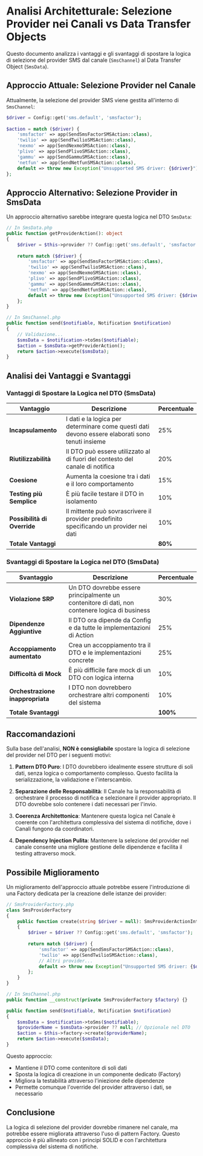 # Analisi Architetturale: Selezione Provider nei Canali vs Data Transfer Objects

Questo documento analizza i vantaggi e gli svantaggi di spostare la logica di selezione del provider SMS dal canale (`SmsChannel`) al Data Transfer Object (`SmsData`).

## Approccio Attuale: Selezione Provider nel Canale

Attualmente, la selezione del provider SMS viene gestita all'interno di `SmsChannel`:

```php
$driver = Config::get('sms.default', 'smsfactor');
        
$action = match ($driver) {
    'smsfactor' => app(SendSmsFactorSMSAction::class),
    'twilio' => app(SendTwilioSMSAction::class),
    'nexmo' => app(SendNexmoSMSAction::class),
    'plivo' => app(SendPlivoSMSAction::class),
    'gammu' => app(SendGammuSMSAction::class),
    'netfun' => app(SendNetfunSMSAction::class),
    default => throw new Exception("Unsupported SMS driver: {$driver}"),
};
```

## Approccio Alternativo: Selezione Provider in SmsData

Un approccio alternativo sarebbe integrare questa logica nel DTO `SmsData`:

```php
// In SmsData.php
public function getProviderAction(): object
{
    $driver = $this->provider ?? Config::get('sms.default', 'smsfactor');
    
    return match ($driver) {
        'smsfactor' => app(SendSmsFactorSMSAction::class),
        'twilio' => app(SendTwilioSMSAction::class),
        'nexmo' => app(SendNexmoSMSAction::class),
        'plivo' => app(SendPlivoSMSAction::class),
        'gammu' => app(SendGammuSMSAction::class),
        'netfun' => app(SendNetfunSMSAction::class),
        default => throw new Exception("Unsupported SMS driver: {$driver}"),
    };
}

// In SmsChannel.php
public function send($notifiable, Notification $notification)
{
    // Validazione...
    $smsData = $notification->toSms($notifiable);
    $action = $smsData->getProviderAction();
    return $action->execute($smsData);
}
```

## Analisi dei Vantaggi e Svantaggi

### Vantaggi di Spostare la Logica nel DTO (SmsData)

| Vantaggio | Descrizione | Percentuale |
|-----------|-------------|-------------|
| **Incapsulamento** | I dati e la logica per determinare come questi dati devono essere elaborati sono tenuti insieme | 25% |
| **Riutilizzabilità** | Il DTO può essere utilizzato al di fuori del contesto del canale di notifica | 20% |
| **Coesione** | Aumenta la coesione tra i dati e il loro comportamento | 15% |
| **Testing più Semplice** | È più facile testare il DTO in isolamento | 10% |
| **Possibilità di Override** | Il mittente può sovrascrivere il provider predefinito specificando un provider nei dati | 10% |
| **Totale Vantaggi** | | **80%** |

### Svantaggi di Spostare la Logica nel DTO (SmsData)

| Svantaggio | Descrizione | Percentuale |
|------------|-------------|-------------|
| **Violazione SRP** | Un DTO dovrebbe essere principalmente un contenitore di dati, non contenere logica di business | 30% |
| **Dipendenze Aggiuntive** | Il DTO ora dipende da Config e da tutte le implementazioni di Action | 25% |
| **Accoppiamento aumentato** | Crea un accoppiamento tra il DTO e le implementazioni concrete | 25% |
| **Difficoltà di Mock** | È più difficile fare mock di un DTO con logica interna | 10% |
| **Orchestrazione inappropriata** | I DTO non dovrebbero orchestrare altri componenti del sistema | 10% |
| **Totale Svantaggi** | | **100%** |

## Raccomandazioni

Sulla base dell'analisi, **NON è consigliabile** spostare la logica di selezione del provider nel DTO per i seguenti motivi:

1. **Pattern DTO Puro**: I DTO dovrebbero idealmente essere strutture di soli dati, senza logica o comportamento complesso. Questo facilita la serializzazione, la validazione e l'interscambio.

2. **Separazione delle Responsabilità**: Il Canale ha la responsabilità di orchestrare il processo di notifica e selezionare il provider appropriato. Il DTO dovrebbe solo contenere i dati necessari per l'invio.

3. **Coerenza Architettonica**: Mantenere questa logica nel Canale è coerente con l'architettura complessiva del sistema di notifiche, dove i Canali fungono da coordinatori.

4. **Dependency Injection Pulita**: Mantenere la selezione del provider nel canale consente una migliore gestione delle dipendenze e facilita il testing attraverso mock.

## Possibile Miglioramento

Un miglioramento dell'approccio attuale potrebbe essere l'introduzione di una Factory dedicata per la creazione delle istanze dei provider:

```php
// SmsProviderFactory.php
class SmsProviderFactory
{
    public function create(string $driver = null): SmsProviderActionInterface
    {
        $driver = $driver ?? Config::get('sms.default', 'smsfactor');
        
        return match ($driver) {
            'smsfactor' => app(SendSmsFactorSMSAction::class),
            'twilio' => app(SendTwilioSMSAction::class),
            // Altri provider...
            default => throw new Exception("Unsupported SMS driver: {$driver}"),
        };
    }
}

// In SmsChannel.php
public function __construct(private SmsProviderFactory $factory) {}

public function send($notifiable, Notification $notification)
{
    $smsData = $notification->toSms($notifiable);
    $providerName = $smsData->provider ?? null; // Opzionale nel DTO
    $action = $this->factory->create($providerName);
    return $action->execute($smsData);
}
```

Questo approccio:
- Mantiene il DTO come contenitore di soli dati
- Sposta la logica di creazione in un componente dedicato (Factory)
- Migliora la testabilità attraverso l'iniezione delle dipendenze
- Permette comunque l'override del provider attraverso i dati, se necessario

## Conclusione

La logica di selezione del provider dovrebbe rimanere nel canale, ma potrebbe essere migliorata attraverso l'uso di pattern Factory. Questo approccio è più allineato con i principi SOLID e con l'architettura complessiva del sistema di notifiche.

